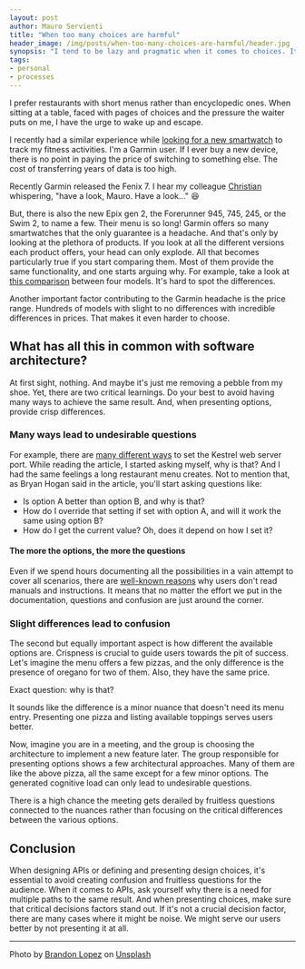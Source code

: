 ```yaml
---
layout: post
author: Mauro Servienti
title: "When too many choices are harmful"
header_image: /img/posts/when-too-many-choices-are-harmful/header.jpg
synopsis: "I tend to be lazy and pragmatic when it comes to choices. It's also true that being exposed to too many options stresses me producing a negative result. I end up refusing to choose."
tags:
- personal
- processes
---
```


I prefer restaurants with short menus rather than encyclopedic ones. When sitting at a table, faced with pages of choices and the pressure the waiter puts on me, I have the urge to wake up and escape.

I recently had a similar experience while [looking for a new smartwatch](https://milestone.topics.it/2021/12/27/do-I-still-need-a-smartwatch.html) to track my fitness activities. I'm a Garmin user. If I ever buy a new device, there is no point in paying the price of switching to something else. The cost of transferring years of data is too high.

Recently Garmin released the Fenix 7. I hear my colleague [Christian](https://twitter.com/cquirosj) whispering, "have a look, Mauro. Have a look..." 😆

But, there is also the new Epix gen 2, the Forerunner 945, 745, 245, or the Swim 2, to name a few. Their menu is so long! Garmin offers so many smartwatches that the only guarantee is a headache. And that's only by looking at the plethora of products. If you look at all the different versions each product offers, your head can only explode. All that becomes particularly true if you start comparing them. Most of them provide the same functionality, and one starts arguing why. For example, take a look at [this comparison](https://buy.garmin.com/en-US/US/catalog/product/compareResult.ep?compareProduct=735611&compareProduct=760778&compareProduct=621922&compareProduct=713363) between four models. It's hard to spot the differences. 

Another important factor contributing to the Garmin headache is the price range. Hundreds of models with slight to no differences with incredible differences in prices. That makes it even harder to choose.

## What has all this in common with software architecture?

At first sight, nothing. And maybe it's just me removing a pebble from my shoe. Yet, there are two critical learnings. Do your best to avoid having many ways to achieve the same result. And, when presenting options, provide crisp differences.

### Many ways lead to undesirable questions 

For example, there are [many different ways](https://nodogmablog.bryanhogan.net/2022/01/a-few-ways-of-setting-the-kestrel-ports-in-net-6/) to set the Kestrel web server port. While reading the article, I started asking myself, why is that? And I had the same feelings a long restaurant menu creates. Not to mention that, as Bryan Hogan said in the article, you'll start asking questions like:

- Is option A better than option B, and why is that?
- How do I override that setting if set with option A, and will it work the same using option B?
- How do I get the current value? Oh, does it depend on how I set it?

#### The more the options, the more the questions

Even if we spend hours documenting all the possibilities in a vain attempt to cover all scenarios, there are [well-known reasons](https://medium.com/helppier/read-product-documentation-40eeab82f04a) why users don't read manuals and instructions. It means that no matter the effort we put in the documentation, questions and confusion are just around the corner.

### Slight differences lead to confusion

The second but equally important aspect is how different the available options are. Crispness is crucial to guide users towards the pit of success. Let's imagine the menu offers a few pizzas, and the only difference is the presence of oregano for two of them. Also, they have the same price.

Exact question: why is that?

It sounds like the difference is a minor nuance that doesn't need its menu entry. Presenting one pizza and listing available toppings serves users better.

Now, imagine you are in a meeting, and the group is choosing the architecture to implement a new feature later. The group responsible for presenting options shows a few architectural approaches. Many of them are like the above pizza, all the same except for a few minor options. The generated cognitive load can only lead to undesirable questions.

There is a high chance the meeting gets derailed by fruitless questions connected to the nuances rather than focusing on the critical differences between the various options.

## Conclusion 

When designing APIs or defining and presenting design choices, it's essential to avoid creating confusion and fruitless questions for the audience. When it comes to APIs, ask yourself why there is a need for multiple paths to the same result. And when presenting choices, make sure that critical decisions factors stand out. If it's not a crucial decision factor, there are many cases where it might be noise. We might serve our users better by not presenting it at all.

---

Photo by <a href="https://unsplash.com/@itsbrandonlopez?utm_source=unsplash&utm_medium=referral&utm_content=creditCopyText">Brandon Lopez</a> on <a href="https://unsplash.com/?utm_source=unsplash&utm_medium=referral&utm_content=creditCopyText">Unsplash</a>
